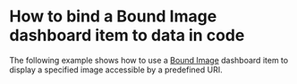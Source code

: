 # How to bind a Bound Image dashboard item to data in code


<p>The following example shows how to use a <a href="https://documentation.devexpress.com/#Dashboard/CustomDocument15267">Bound Image</a> dashboard item to display a specified image accessible by a predefined URI.</p>

<br/>


